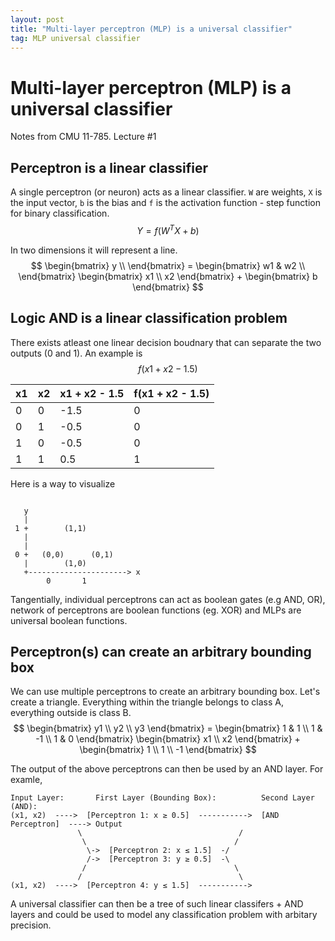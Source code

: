 ```yaml
---
layout: post
title: "Multi-layer perceptron (MLP) is a universal classifier"
tag: MLP universal classifier
---
```

# Multi-layer perceptron (MLP) is a universal classifier

Notes from CMU 11-785. Lecture #1

## Perceptron is a linear classifier
A single perceptron (or neuron) acts as a linear classifier. `W` are weights, `X` is the input vector, `b` is the bias and `f` is the activation function - step function for binary classification.
$$
Y = f(W^T X + b)
$$

In two dimensions it will represent a line.
$$
\begin{bmatrix} y \\ \end{bmatrix} = \begin{bmatrix} w1 & w2 \\ \end{bmatrix} \begin{bmatrix} x1 \\ x2 \end{bmatrix} + \begin{bmatrix} b \end{bmatrix}
$$

## Logic AND is a linear classification problem
There exists atleast one linear decision boudnary that can separate the two outputs (0 and 1). An example is 
$$
f(x1 + x2 - 1.5)
$$

| x1 | x2 | x1 + x2 - 1.5 | f(x1 + x2 - 1.5) |
|----|----|---------------|------------------|
| 0  | 0  | -1.5          | 0                |
| 0  | 1  | -0.5          | 0                |
| 1  | 0  | -0.5          | 0                |
| 1  | 1  | 0.5           | 1                |

Here is a way to visualize
```plaintext

   y
   |
 1 +        (1,1)
   |        
   |        
 0 +   (0,0)      (0,1)
   |        (1,0)
   +----------------------> x
        0       1
```
Tangentially, individual perceptrons can act as boolean gates (e.g AND, OR), network of perceptrons are boolean functions (eg. XOR) and MLPs are universal boolean functions.

## Perceptron(s) can create an arbitrary bounding box
We can use multiple perceptrons to create an arbitrary bounding box.
Let's create a triangle. Everything within the triangle belongs to class A, everything outside is class B. 
$$
\begin{bmatrix} y1 \\ y2 \\ y3 \end{bmatrix} = \begin{bmatrix} 1 & 1 \\ 1 & -1 \\ 1 & 0 \end{bmatrix} \begin{bmatrix} x1 \\ x2 \end{bmatrix} + \begin{bmatrix} 1 \\ 1 \\ -1 \end{bmatrix}
$$

The output of the above perceptrons can then be used by an AND layer. For examle,
```plaintext
Input Layer:       First Layer (Bounding Box):          Second Layer (AND):
(x1, x2)  ---->  [Perceptron 1: x ≥ 0.5]  ----------->  [AND Perceptron]  ----> Output
               \                                   /
                \                                 /
                 \->  [Perceptron 2: x ≤ 1.5]  -/
                 /->  [Perceptron 3: y ≥ 0.5]  -\
                /                                 \
               /                                   \
(x1, x2)  ---->  [Perceptron 4: y ≤ 1.5]  ----------->
```
A universal classifier can then be a tree of such linear classifers + AND layers and could be used to model any classification problem with arbitary precision.